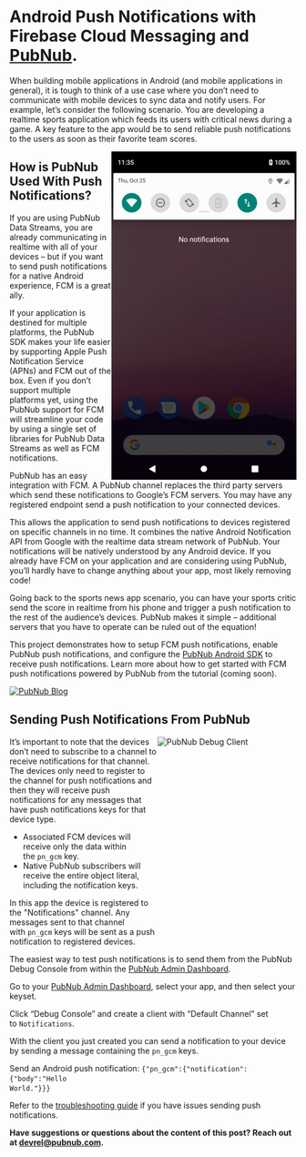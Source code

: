 # Android Push Notifications with Firebase Cloud Messaging and [PubNub](https://www.pubnub.com/?devrel_gh=android-push-notifications).

When building mobile applications in Android (and mobile applications in general), it is tough to think of a use case where you don’t need to communicate with mobile devices to sync data and notify users. For example, let’s consider the following scenario. You are developing a realtime sports application which feeds its users with critical news during a game. A key feature to the app would be to send reliable push notifications to the users as soon as their favorite team scores.

<a href="https://www.pubnub.com/products/mobile-push-notifications/?devrel_gh=android-push-notifications" target="_blank" rel="noopener"><img align="right" src="/poweredbypubnub_325.gif" alt="Push Notification Powered By PubNub" width="325" height="577" /></a>

## How is PubNub Used With Push Notifications?
If you are using PubNub Data Streams, you are already communicating in realtime with all of your devices – but if you want to send push notifications for a native Android experience, FCM is a great ally.

If your application is destined for multiple platforms, the PubNub SDK makes your life easier by supporting Apple Push Notification Service (APNs) and FCM out of the box. Even if you don’t support multiple platforms yet, using the PubNub support for FCM will streamline your code by using a single set of libraries for PubNub Data Streams as well as FCM notifications.

PubNub has an easy integration with FCM. A PubNub channel replaces the third party servers which send these notifications to Google’s FCM servers. You may have any registered endpoint send a push notification to your connected devices.

This allows the application to send push notifications to devices registered on specific channels in no time. It combines the native Android Notification API from Google with the realtime data stream network of PubNub. Your notifications will be natively understood by any Android device. If you already have FCM on your application and are considering using PubNub, you’ll hardly have to change anything about your app, most likely removing code!

Going back to the sports news app scenario, you can have your sports critic send the score in realtime from his phone and trigger a push notification to the rest of the audience’s devices. PubNub makes it simple – additional servers that you have to operate can be ruled out of the equation!

This project demonstrates how to setup FCM push notifications, enable PubNub push notifications, and configure the [PubNub Android SDK](https://www.pubnub.com/docs/android-java/pubnub-java-sdk?devrel_gh=android-push-notifications) to receive push notifications. Learn more about how to get started with FCM push notifications powered by PubNub from the tutorial (coming soon).

<a href="https://www.pubnub.com/blog/?devrel_gh=android-push-notifications">
    <img alt="PubNub Blog" src="https://i.imgur.com/aJ927CO.png" width=260 height=98/>
</a>

## Sending Push Notifications From PubNub
<a href="https://www.pubnub.com/products/mobile-push-notifications/?devrel_gh=android-push-notifications" target="_blank" rel="noopener"><img align="right" src="https://www.pubnub.com/blog/wp-content/uploads/2018/10/debugclient.png" alt="PubNub Debug Client" width="244" height="350" /></a>

It’s important to note that the devices don’t need to subscribe to a channel to receive notifications for that channel. The devices only need to register to the channel for push notifications and then they will receive push notifications for any messages that have push notifications keys for that device type.

* Associated FCM devices will receive only the data within the <code>pn_gcm</code> key.
* Native PubNub subscribers will receive the entire object literal, including the notification keys.

In this app the device is registered to the "Notifications" channel. Any messages sent to that channel with <code>pn_gcm</code> keys will be sent as a push notification to registered devices.

The easiest way to test push notifications is to send them from the PubNub Debug Console from within the <a href="https://admin.pubnub.com/?devrel_gh=android-push-notifications" target="_blank" rel="noopener">PubNub Admin Dashboard</a>.

Go to your <a href="https://admin.pubnub.com/?devrel_gh=android-push-notifications" target="_blank" rel="noopener">PubNub Admin Dashboard</a>, select your app, and then select your keyset.

Click “Debug Console” and create a client with “Default Channel” set to <code>Notifications</code>.

With the client you just created you can send a notification to your device by sending a message containing the <code>pn_gcm</code> keys.

Send an Android push notification: <code>{"pn_gcm":{"notification":{"body":"Hello World."}}}</code><span class="aligncenter">

Refer to the <a href="https://support.pubnub.com/support/solutions/articles/14000043605-how-can-i-troubleshoot-my-push-notification-issues-?devrel_gh=android-push-notifications" target="_blank" rel="noopener">troubleshooting guide</a> if you have issues sending push notifications.

<strong>Have suggestions or questions about the content of this post? Reach out at <a href="mailto:devrel@pubnub.com" target="_blank" rel="noopener" data-rawhref="mailto:devrel@pubnub.com">devrel@pubnub.com</a>.</strong>

